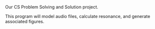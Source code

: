 Our CS Problem Solving and Solution project.

This program will model audio files, calculate resonance, and generate associated figures.